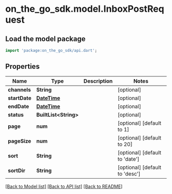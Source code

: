 # on_the_go_sdk.model.InboxPostRequest

## Load the model package
```dart
import 'package:on_the_go_sdk/api.dart';
```

## Properties
Name | Type | Description | Notes
------------ | ------------- | ------------- | -------------
**channels** | **String** |  | [optional] 
**startDate** | [**DateTime**](DateTime.md) |  | [optional] 
**endDate** | [**DateTime**](DateTime.md) |  | [optional] 
**status** | **BuiltList&lt;String&gt;** |  | [optional] 
**page** | **num** |  | [optional] [default to 1]
**pageSize** | **num** |  | [optional] [default to 20]
**sort** | **String** |  | [optional] [default to 'date']
**sortDir** | **String** |  | [optional] [default to 'desc']

[[Back to Model list]](../README.md#documentation-for-models) [[Back to API list]](../README.md#documentation-for-api-endpoints) [[Back to README]](../README.md)


